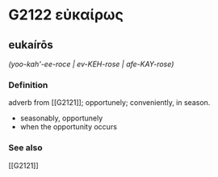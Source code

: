 # G2122 εὐκαίρως

## eukaírōs

_(yoo-kah'-ee-roce | ev-KEH-rose | afe-KAY-rose)_

### Definition

adverb from [[G2121]]; opportunely; conveniently, in season.

- seasonably, opportunely
- when the opportunity occurs

### See also

[[G2121]]

